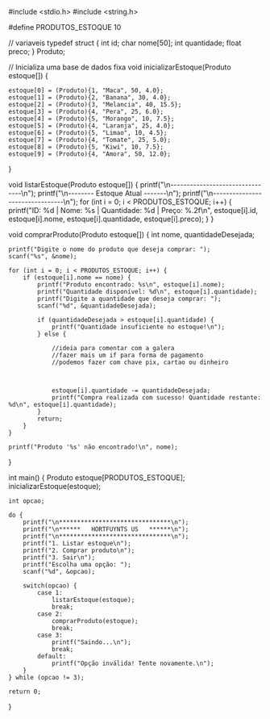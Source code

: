#include <stdio.h>
#include <string.h>

#define PRODUTOS_ESTOQUE 10

// variaveis
typedef struct {
    int id;
    char nome[50];
    int quantidade;
    float preco;
} Produto;

// Inicializa uma base de dados fixa
void inicializarEstoque(Produto estoque[]) {

    estoque[0] = (Produto){1, "Maca", 50, 4.0};
    estoque[1] = (Produto){2, "Banana", 30, 4.0};
    estoque[2] = (Produto){3, "Melancia", 40, 15.5};
    estoque[3] = (Produto){4, "Pera", 25, 6.0};
    estoque[4] = (Produto){5, "Morango", 10, 7.5};    
    estoque[5] = (Produto){4, "Laranja", 25, 4.0};
    estoque[6] = (Produto){5, "Limao", 10, 4.5};
    estoque[7] = (Produto){4, "Tomate", 25, 5.0};
    estoque[8] = (Produto){5, "Kiwi", 10, 7.5};
    estoque[9] = (Produto){4, "Amora", 50, 12.0};
}

void listarEstoque(Produto estoque[]) {
    printf("\n--------------------------------\n");
    printf("\n--------  Estoque Atual  -------\n");
    printf("\n--------------------------------\n");
     for (int i = 0; i < PRODUTOS_ESTOQUE; i++) {
    printf("ID: %d | Nome: %s | Quantidade: %d | Preço: %.2f\n", 
         estoque[i].id, estoque[i].nome, estoque[i].quantidade, estoque[i].preco);
    }
}

void comprarProduto(Produto estoque[]) {
    int nome, quantidadeDesejada;
    
    printf("Digite o nome do produto que deseja comprar: ");
    scanf("%s", &nome);

    for (int i = 0; i < PRODUTOS_ESTOQUE; i++) {
        if (estoque[i].nome == nome) {
            printf("Produto encontrado: %s\n", estoque[i].nome);
            printf("Quantidade disponível: %d\n", estoque[i].quantidade);
            printf("Digite a quantidade que deseja comprar: ");
            scanf("%d", &quantidadeDesejada);

            if (quantidadeDesejada > estoque[i].quantidade) {
                printf("Quantidade insuficiente no estoque!\n");
            } else {

                //ideia para comentar com a galera
                //fazer mais um if para forma de pagamento
                //podemos fazer com chave pix, cartao ou dinheiro


                
                estoque[i].quantidade -= quantidadeDesejada;
                printf("Compra realizada com sucesso! Quantidade restante: %d\n", estoque[i].quantidade);
            }
            return;
        }
    }
    
    printf("Produto '%s' não encontrado!\n", nome);
}

int main() {
    Produto estoque[PRODUTOS_ESTOQUE];
    inicializarEstoque(estoque);
    
    int opcao;
    
    do {
        printf("\n*******************************\n");
        printf("\n******   HORTFUYNTS US   ******\n");
        printf("\n*******************************\n");
        printf("1. Listar estoque\n");
        printf("2. Comprar produto\n");
        printf("3. Sair\n");
        printf("Escolha uma opção: ");
        scanf("%d", &opcao);
        
        switch(opcao) {
            case 1:
                listarEstoque(estoque);
                break;
            case 2:
                comprarProduto(estoque);
                break;
            case 3:
                printf("Saindo...\n");
                break;
            default:
                printf("Opção inválida! Tente novamente.\n");
        }
    } while (opcao != 3);
    
    return 0;
}
